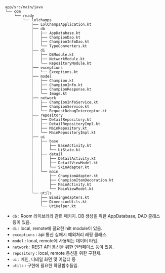 ```
app/src/main/java
└── com
    └── ready
        └── lolchamps
            ├── LolChampsApplication.kt
            ├── db
            │   ├── AppDatabase.kt
            │   ├── ChampionDao.kt
            │   ├── ChampionInfoDao.kt
            │   └── TypeConverters.kt
            ├── di
            │   ├── DBModule.kt
            │   ├── NetworkModule.kt
            │   └── RepositoryModule.kt
            ├── exceptions
            │   └── Exceptions.kt
            ├── model
            │   ├── Champion.kt
            │   ├── ChampionInfo.kt
            │   ├── ChampionResponse.kt
            │   └── Image.kt
            ├── network
            │   ├── ChampionInfoService.kt
            │   ├── ChampionService.kt
            │   └── RequestDebugInterceptor.kt
            ├── repository
            │   ├── DetailRepository.kt
            │   ├── DetailRepositoryImpl.kt
            │   ├── MainRepository.kt
            │   └── MainRepositoryImpl.kt
            ├── ui
            │   ├── base
            │   │   ├── BaseActivity.kt
            │   │   └── UiState.kt
            │   ├── detail
            │   │   ├── DetailActivity.kt
            │   │   ├── DetailViewModel.kt
            │   │   └── SkinAdapter.kt
            │   └── main
            │       ├── ChampionAdapter.kt
            │       ├── ChampionItemDecoration.kt
            │       ├── MainActivity.kt
            │       └── MainViewModel.kt
            └── utils
                ├── BindingAdapters.kt
                ├── DimensionUtils.kt
                └── UriHelper.kt
```

- `db` : Room 라이브러리 관련 패키지. DB 생성을 위한 AppDatabase, DAO 클래스 등이 있음.
- `di` : local, remote에 필요한 hilt module이 있음.
- `exceptions` : api 통신 실패시 예외처리 래핑 클래스.
- `model` : local, remote에 사용되는 데이터 타입.
- `network` : REST API 통신을 위한 인터페이스 등이 있음.
- `repository` : local, remote 통신을 위한 구현체.
- `ui` : 메인, 디테일 화면 및 어댑터 등
- `utils` : 구현에 필요한 확장함수들임.
